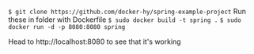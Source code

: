 `$ git clone https://github.com/docker-hy/spring-example-project`
Run these in folder with Dockerfile
`$ sudo docker build -t spring .`
`$ sudo docker run -d -p 8080:8080 spring`

Head to http://localhost:8080 to see that it's working
